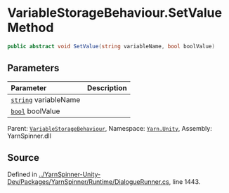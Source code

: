 # VariableStorageBehaviour.SetValue Method


```csharp
public abstract void SetValue(string variableName, bool boolValue)
```

## Parameters
|Parameter|Description|
|:---|:---|
|[`string`](https://docs.microsoft.com/dotnet/api/System.String) variableName||
|[`bool`](https://docs.microsoft.com/dotnet/api/System.Boolean) boolValue||


<div class="class-metadata">

Parent: [`VariableStorageBehaviour`](/api/csharp/yarn.unity/variablestoragebehaviour.md), Namespace: [`Yarn.Unity`](/api/csharp/yarn.unity/README.md), Assembly: YarnSpinner.dll
</div>

## Source
Defined in [../YarnSpinner-Unity-Dev/Packages/YarnSpinner/Runtime/DialogueRunner.cs](https://github.com/YarnSpinnerTool/YarnSpinner-Unity//blob/develop/Runtime/DialogueRunner.cs#L1443), line 1443.
